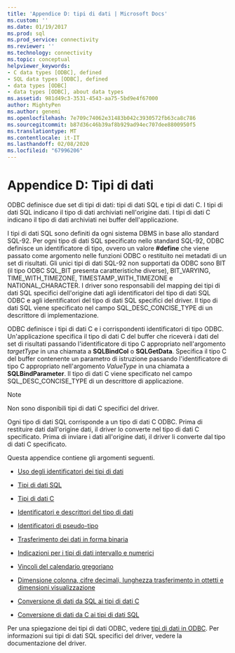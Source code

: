 ```yaml
---
title: 'Appendice D: tipi di dati | Microsoft Docs'
ms.custom: ''
ms.date: 01/19/2017
ms.prod: sql
ms.prod_service: connectivity
ms.reviewer: ''
ms.technology: connectivity
ms.topic: conceptual
helpviewer_keywords:
- C data types [ODBC], defined
- SQL data types [ODBC], defined
- data types [ODBC]
- data types [ODBC], about data types
ms.assetid: 981d49c3-3531-4543-aa75-5bd9e4f67000
author: MightyPen
ms.author: genemi
ms.openlocfilehash: 7e709c74062e31483b042c3930572fb63ca8c786
ms.sourcegitcommit: b87d36c46b39af8b929ad94ec707dee8800950f5
ms.translationtype: MT
ms.contentlocale: it-IT
ms.lasthandoff: 02/08/2020
ms.locfileid: "67996206"
---
```

# <a name="appendix-d-data-types"></a>Appendice D: Tipi di dati
ODBC definisce due set di tipi di dati: tipi di dati SQL e tipi di dati C. I tipi di dati SQL indicano il tipo di dati archiviati nell'origine dati. I tipi di dati C indicano il tipo di dati archiviati nei buffer dell'applicazione.  
  
 I tipi di dati SQL sono definiti da ogni sistema DBMS in base allo standard SQL-92. Per ogni tipo di dati SQL specificato nello standard SQL-92, ODBC definisce un identificatore di tipo, ovvero un valore **#define** che viene passato come argomento nelle funzioni ODBC o restituito nei metadati di un set di risultati. Gli unici tipi di dati SQL-92 non supportati da ODBC sono BIT (il tipo ODBC SQL_BIT presenta caratteristiche diverse), BIT_VARYING, TIME_WITH_TIMEZONE, TIMESTAMP_WITH_TIMEZONE e NATIONAL_CHARACTER. I driver sono responsabili del mapping dei tipi di dati SQL specifici dell'origine dati agli identificatori del tipo di dati SQL ODBC e agli identificatori del tipo di dati SQL specifici del driver. Il tipo di dati SQL viene specificato nel campo SQL_DESC_CONCISE_TYPE di un descrittore di implementazione.  
  
 ODBC definisce i tipi di dati C e i corrispondenti identificatori di tipo ODBC. Un'applicazione specifica il tipo di dati C del buffer che riceverà i dati del set di risultati passando l'identificatore di tipo C appropriato nell'argomento *targetType* in una chiamata a **SQLBindCol** o **SQLGetData**. Specifica il tipo C del buffer contenente un parametro di istruzione passando l'identificatore di tipo C appropriato nell'argomento *ValueType* in una chiamata a **SQLBindParameter**. Il tipo di dati C viene specificato nel campo SQL_DESC_CONCISE_TYPE di un descrittore di applicazione.  
  
> [!NOTE]  
>  Non sono disponibili tipi di dati C specifici del driver.  
  
 Ogni tipo di dati SQL corrisponde a un tipo di dati C ODBC. Prima di restituire dati dall'origine dati, il driver lo converte nel tipo di dati C specificato. Prima di inviare i dati all'origine dati, il driver li converte dal tipo di dati C specificato.  
  
 Questa appendice contiene gli argomenti seguenti.  
  
-   [Uso degli identificatori dei tipi di dati](../../../odbc/reference/appendixes/using-data-type-identifiers.md)  
  
-   [Tipi di dati SQL](../../../odbc/reference/appendixes/sql-data-types.md)  
  
-   [Tipi di dati C](../../../odbc/reference/appendixes/c-data-types.md)  
  
-   [Identificatori e descrittori del tipo di dati](../../../odbc/reference/appendixes/data-type-identifiers-and-descriptors.md)  
  
-   [Identificatori di pseudo-tipo](../../../odbc/reference/appendixes/pseudo-type-identifiers.md)  
  
-   [Trasferimento dei dati in forma binaria](../../../odbc/reference/appendixes/transferring-data-in-its-binary-form.md)  
  
-   [Indicazioni per i tipi di dati intervallo e numerici](../../../odbc/reference/appendixes/guidelines-for-interval-and-numeric-data-types.md)  
  
-   [Vincoli del calendario gregoriano](../../../odbc/reference/appendixes/constraints-of-the-gregorian-calendar.md)  
  
-   [Dimensione colonna, cifre decimali, lunghezza trasferimento in ottetti e dimensioni visualizzazione](../../../odbc/reference/appendixes/column-size-decimal-digits-transfer-octet-length-and-display-size.md)  
  
-   [Conversione di dati da SQL ai tipi di dati C](../../../odbc/reference/appendixes/converting-data-from-sql-to-c-data-types.md)  
  
-   [Conversione di dati da C ai tipi di dati SQL](../../../odbc/reference/appendixes/converting-data-from-c-to-sql-data-types.md)  
  
 Per una spiegazione dei tipi di dati ODBC, vedere [tipi di dati in ODBC](../../../odbc/reference/develop-app/data-types-in-odbc.md). Per informazioni sui tipi di dati SQL specifici del driver, vedere la documentazione del driver.
